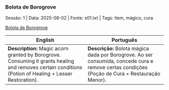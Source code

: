 ### Bolota de Borogrove

Sessão: 1 | Data: 2025-08-02 | Fonte: s01.txt | Tags: item, mágico, cura

[Bolota de Borogrove](acorn_borogrove.png)

| English | Português |
|---------|-----------|
| **Description:** Magic acorn granted by Borogrove. Consuming it grants healing and removes certain conditions (Potion of Healing + Lesser Restoration). | **Descrição:** Bolota mágica dada por Borogrove. Ao ser consumida, concede cura e remove certas condições (Poção de Cura + Restauração Menor). |


















